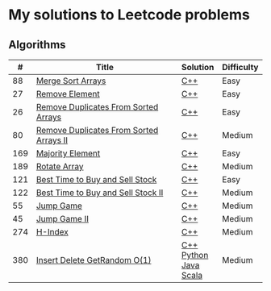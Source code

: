 # My solutions to Leetcode problems

## Algorithms

| #   | Title | Solution | Difficulty |
| --- | ----- | -------- | ---------- |
| 88  | [Merge Sort Arrays](https://leetcode.com/problems/merge-sorted-array) | [C++](https://github.com/JCHAVEROT/leetcode/blob/main/algorithms/MergeSortArrays.cpp) | Easy |
| 27  | [Remove Element](https://leetcode.com/problems/remove-element) | [C++](https://github.com/JCHAVEROT/leetcode/blob/main/algorithms/RemoveElement.cpp) | Easy |
| 26  | [Remove Duplicates From Sorted Arrays](https://leetcode.com/problems/remove-duplicates-from-sorted-array) | [C++](https://github.com/JCHAVEROT/leetcode/blob/main/algorithms/RemoveDuplicatesFromSortedArrays.cpp) | Easy |
| 80  | [Remove Duplicates From Sorted Arrays II](https://leetcode.com/problems/remove-duplicates-from-sorted-array-ii) | [C++](https://github.com/JCHAVEROT/leetcode/blob/main/algorithms/RemoveDuplicatesFromSortedArraysII.cpp) | Medium |
| 169 | [Majority Element](https://leetcode.com/problems/majority-element) | [C++](https://github.com/JCHAVEROT/leetcode/blob/main/algorithms/MajorityElement.cpp) | Easy |
| 189 | [Rotate Array](https://leetcode.com/problems/rotate-array) | [C++](https://github.com/JCHAVEROT/leetcode/blob/main/algorithms/RotateArray.cpp) | Medium |
| 121 | [Best Time to Buy and Sell Stock](https://leetcode.com/problems/best-time-to-buy-and-sell-stock) | [C++](https://github.com/JCHAVEROT/leetcode/blob/main/algorithms/BestTimeToBuyAndSellStock.cpp) | Easy |
| 122 | [Best Time to Buy and Sell Stock II](https://leetcode.com/problems/best-time-to-buy-and-sell-stock-ii) | [C++](https://github.com/JCHAVEROT/leetcode/blob/main/algorithms/BestTimeToBuyAndSellStockII.cpp) | Medium |
| 55  | [Jump Game](https://leetcode.com/problems/jump-game) | [C++](https://github.com/JCHAVEROT/leetcode/blob/main/algorithms/JumpGame.cpp) | Medium |
| 45  | [Jump Game II](https://leetcode.com/problems/jump-game-ii) | [C++](https://github.com/JCHAVEROT/leetcode/blob/main/algorithms/JumpGameII.cpp) | Medium |
| 274 | [H-Index](https://leetcode.com/problems/h-index) | [C++](https://github.com/JCHAVEROT/leetcode/blob/main/algorithms/H-Index.cpp) | Medium |
| 380 | [Insert Delete GetRandom O(1)](https://leetcode.com/problems/insert-delete-getrandom-o1) | [C++](https://github.com/JCHAVEROT/leetcode/blob/main/algorithms/InsertDeleteGetRandomO1.cpp)<br>[Python](https://github.com/JCHAVEROT/leetcode/blob/main/algorithms/InsertDeleteGetRandomO1.py)<br>[Java](https://github.com/JCHAVEROT/leetcode/blob/main/algorithms/InsertDeleteGetRandomO1.java)<br>[Scala](https://github.com/JCHAVEROT/leetcode/blob/main/algorithms/InsertDeleteGetRandomO1.scala) | Medium |
